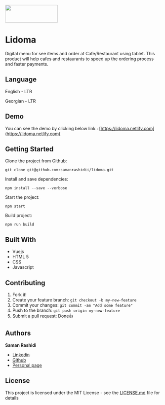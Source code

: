 <p>
  <a href="https://lidoma.netlify.com">
    <img src="https://lidoma.netlify.com/static/images/logo.png" width=170 height=57>
  </a>
</p>

# Lidoma

Digital menu for see items and order at Cafe/Restaurant using tablet. This product will help cafes and restaurants to speed up the ordering process and faster payments.

## Language

English - LTR

Georgian - LTR

## Demo

You can see the demo by clicking below link :
[https://lidoma.netlify.com](https://lidoma.netlify.com)

## Getting Started

Clone the project from Github:

```
git clone git@github.com:samanrashidii/lidoma.git
```

Install and save dependencies:

```
npm install --save --verbose
```

Start the project:

```
npm start
```

Build project:

```
npm run build
```

## Built With

* Vuejs
* HTML 5
* CSS
* Javascript

## Contributing

1. Fork it!
2. Create your feature branch: `git checkout -b my-new-feature`
3. Commit your changes: `git commit -am "Add some feature"`
4. Push to the branch: `git push origin my-new-feature`
5. Submit a pull request:  Done👍

## Authors

**Saman Rashidi**

- [Linkedin](https://www.linkedin.com/in/samanrashidii)
- [Github](https://github.com/samanrashidii)
- [Personal page](http://samanrashidi.com)

## License

This project is licensed under the MIT License - see the [LICENSE.md](LICENSE.md) file for details

